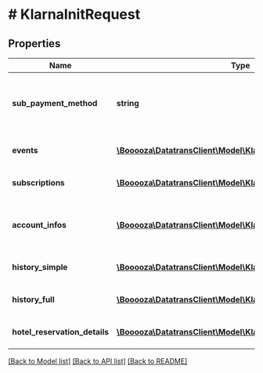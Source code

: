 # # KlarnaInitRequest

## Properties

Name | Type | Description | Notes
------------ | ------------- | ------------- | -------------
**sub_payment_method** | **string** | The Klarna specific payment method used for the transaction. | [optional]
**events** | [**\Booooza\DatatransClient\Model\KlarnaEvent[]**](KlarnaEvent.md) | A list of Klarna events. | [optional]
**subscriptions** | [**\Booooza\DatatransClient\Model\KlarnaSubscription[]**](KlarnaSubscription.md) | A list of Klarna subscriptions. | [optional]
**account_infos** | [**\Booooza\DatatransClient\Model\KlarnaCustomerAccountInfo[]**](KlarnaCustomerAccountInfo.md) | A list of Klarna customer account infos. | [optional]
**history_simple** | [**\Booooza\DatatransClient\Model\KlarnaPaymentHistorySimple[]**](KlarnaPaymentHistorySimple.md) | A list of simple history entries | [optional]
**history_full** | [**\Booooza\DatatransClient\Model\KlarnaPaymentHistoryFull[]**](KlarnaPaymentHistoryFull.md) | A list of full history entries | [optional]
**hotel_reservation_details** | [**\Booooza\DatatransClient\Model\KlarnaHotelReservationDetail[]**](KlarnaHotelReservationDetail.md) | A list of hotel reservation details | [optional]

[[Back to Model list]](../../README.md#models) [[Back to API list]](../../README.md#endpoints) [[Back to README]](../../README.md)
